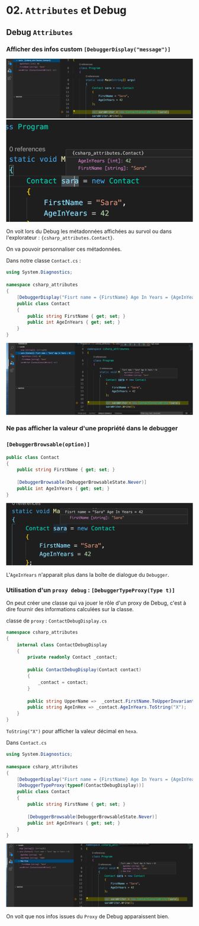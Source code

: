 # 02. `Attributes` et Debug

## Debug `Attributes`

### Afficher des infos custom `[DebuggerDisplay("message")]`

<img src="assets/Screenshot2020-10-22at11.48.01.png" alt="Screenshot 2020-10-22 at 11.48.01" style="zoom:50%;" />

<img src="assets/Screenshot2020-10-22at11.50.57.png" alt="Screenshot 2020-10-22 at 11.50.57" style="zoom:50%;" />

On voit lors du Debug les métadonnées affichées au survol ou dans l'explorateur : `{csharp_attributes.Contact}`.

On va pouvoir personnaliser ces métadonnées.

Dans notre classe `Contact.cs` :

```csharp
using System.Diagnostics;

namespace csharp_attributes
{
    [DebuggerDisplay("Fisrt name = {FirstName} Age In Years = {AgeInYears}")]
    public class Contact
    {
        public string FirstName { get; set; }
        public int AgeInYears { get; set; }
    }
}
```

<img src="assets/Screenshot2020-10-22at11.53.25.png" alt="Screenshot 2020-10-22 at 11.53.25" style="zoom:50%;" />

### Ne pas afficher la valeur d'une propriété dans le debugger

### `[DebuggerBrowsable(option)]`

```csharp
public class Contact
{
    public string FirstName { get; set; }

    [DebuggerBrowsable(DebuggerBrowsableState.Never)]
    public int AgeInYears { get; set; }
}
```

<img src="assets/Screenshot2020-10-22at12.02.55.png" alt="Screenshot 2020-10-22 at 12.02.55" style="zoom:50%;" />

L'`AgeInYears` n'apparait plus dans la boîte de dialogue du `Debugger`.

### Utilisation d'un `proxy debug` : `[DebuggerTypeProxy(Type t)]`

On peut créer une classe qui va jouer le rôle d'un proxy de Debug, c'est à dire fournir des informations calculées sur la classe.

classe de `proxy` : `ContactDebugDisplay.cs`

```csharp
namespace csharp_attributes
{
    internal class ContactDebugDisplay
    {
        private readonly Contact _contact;

        public ContactDebugDisplay(Contact contact)
        {
            _contact = contact;
        }

        public string UpperName =>  _contact.FirstName.ToUpperInvariant();
        public string AgeInHex => _contact.AgeInYears.ToString("X");
    }
}
```

`ToString("X")` pour afficher la valeur décimal en `hexa`.

Dans `Contact.cs`

```csharp
using System.Diagnostics;

namespace csharp_attributes
{
    [DebuggerDisplay("Fisrt name = {FirstName} Age In Years = {AgeInYears}")]
    [DebuggerTypeProxy(typeof(ContactDebugDisplay))]
    public class Contact
    {
        public string FirstName { get; set; }

        [DebuggerBrowsable(DebuggerBrowsableState.Never)]
        public int AgeInYears { get; set; }
    }
}
```

<img src="assets/Screenshot2020-10-22at12.17.49.png" alt="Screenshot 2020-10-22 at 12.17.49" style="zoom:50%;" />

On voit que nos infos issues du `Proxy` de Debug apparaissent bien.
